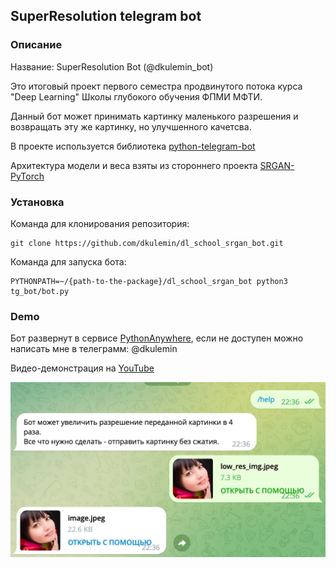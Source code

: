 ## SuperResolution telegram bot

### Описание

Название: SuperResolution Bot (@dkulemin_bot)

Это итоговый проект первого семестра продвинутого потока курса "Deep Learning" Школы глубокого обучения ФПМИ МФТИ.

Данный бот может принимать картинку маленького разрешения и возвращать эту же картинку, но улучшенного качетсва.

В проекте используется библиотека [python-telegram-bot](https://github.com/python-telegram-bot/python-telegram-bot)

Архитектура модели и веса взяты из стороннего проекта [SRGAN-PyTorch](https://github.com/Lornatang/SRGAN-PyTorch)

### Установка

Команда для клонирования репозитория:
```
git clone https://github.com/dkulemin/dl_school_srgan_bot.git
```

Команда для запуска бота:
```
PYTHONPATH=~/{path-to-the-package}/dl_school_srgan_bot python3 tg_bot/bot.py
```

### Demo

Бот развернут в сервисе [PythonAnywhere](https://www.pythonanywhere.com/), если не доступен можно написать мне в телеграмм: @dkulemin

Видео-демонстрация на [YouTube](https://youtu.be/B8EqLn6NpgQ)

![screenshot](https://github.com/dkulemin/dl_school_srgan_bot/raw/master/source/screenshots/demo-screenshot.jpg)
